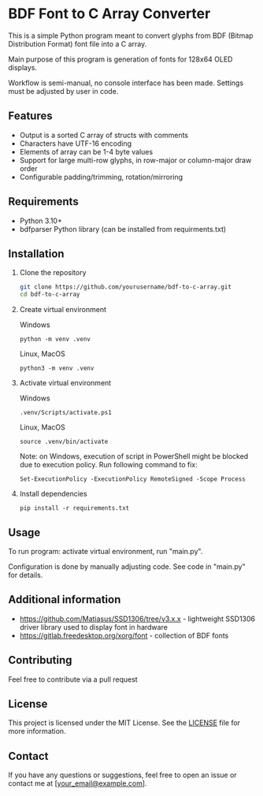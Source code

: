 # BDF Font to C Array Converter

This is a simple Python program meant to convert glyphs from BDF (Bitmap Distribution Format) font file into a C array. 

Main purpose of this program is generation of fonts for 128x64 OLED displays. 

Workflow is semi-manual, no console interface has been made. Settings must be adjusted by user in code. 

## Features

- Output is a sorted C array of structs with comments
- Characters have UTF-16 encoding
- Elements of array can be 1-4 byte values
- Support for large multi-row glyphs, in row-major or column-major draw order
- Configurable padding/trimming, rotation/mirroring

## Requirements

- Python 3.10+
- bdfparser Python library (can be installed from requirments.txt)

## Installation

1. Clone the repository

   ```bash
   git clone https://github.com/yourusername/bdf-to-c-array.git
   cd bdf-to-c-array
   ```

2. Create virtual environment

    Windows
    ```
    python -m venv .venv
    ```

    Linux, MacOS
    ```
    python3 -m venv .venv
    ```

3. Activate virtual environment

    Windows
    ```
    .venv/Scripts/activate.ps1
    ```

    Linux, MacOS
    ```
    source .venv/bin/activate
    ```
    Note: on Windows, execution of script in PowerShell might be blocked due to execution policy. Run following command to fix:
    ```
    Set-ExecutionPolicy -ExecutionPolicy RemoteSigned -Scope Process
    ```

4. Install dependencies

    ```
    pip install -r requirements.txt
    ```

## Usage

To run program: activate virtual environment, run "main.py".  

Configuration is done by manually adjusting code. See code in "main.py" for details.

## Additional information

- https://github.com/Matiasus/SSD1306/tree/v3.x.x - lightweight SSD1306 driver library used to display font in hardware
- https://gitlab.freedesktop.org/xorg/font - collection of BDF fonts


## Contributing

Feel free to contribute via a pull request

## License

This project is licensed under the MIT License. See the [LICENSE](LICENSE) file for more information.

## Contact

If you have any questions or suggestions, feel free to open an issue or contact me at [your_email@example.com].